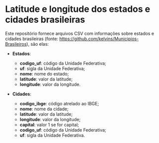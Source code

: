 # Latitude e longitude dos estados e cidades brasileiras

Este repositório fornece arquivos CSV com informações sobre estados e cidades brasileiras (fonte: https://github.com/kelvins/Municipios-Brasileiros), são elas:

- **Estados**:
  * **codigo_uf**: código da Unidade Federativa;
  * **uf**:	sigla da Unidade Federativa;
  * **nome**:	nome do estado;
  * **latitude**: valor da latitude;
  * **longitude**: valor da longitude.
  
- **Cidades**:
  * **codigo_ibge**: código atrelado ao IBGE;	
  * **nome**: nome da cidade;	
  * **latitude**: valor da latitude;
  * **longitude**: valor da longitude;
  * **capital**: valor 1 se for capital;	
  * **codigo_uf**: código da Unidade Federativa;
  * **uf**:	sigla da Unidade Federativa.

